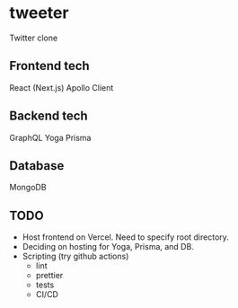 # tweeter
Twitter clone

## Frontend tech
React (Next.js)
Apollo Client

## Backend tech
GraphQL Yoga
Prisma

## Database
MongoDB

## TODO
- Host frontend on Vercel. Need to specify root directory.
- Deciding on hosting for Yoga, Prisma, and DB.
- Scripting (try github actions)
    - lint
    - prettier
    - tests
    - CI/CD